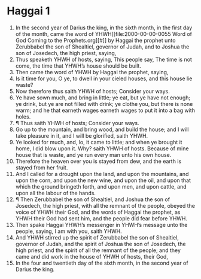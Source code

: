 ﻿# Haggai  1
1. In the second year of Darius the king, in the sixth month, in the first day of the month, came the word of YHWH[[file:2000-00-00-0055 Word of God Coming to the Prophets.org][#]] by Haggai the prophet unto Zerubbabel the son of Shealtiel, governor of Judah, and to Joshua the son of Josedech, the high priest, saying, 
2. Thus speaketh YHWH of hosts, saying, This people say, The time is not come, the time that YHWH’s house should be built. 
3. Then came the word of YHWH by Haggai the prophet, saying, 
4. Is it time for you, O ye, to dwell in your cieled houses, and this house lie waste? 
5. Now therefore thus saith YHWH of hosts; Consider your ways. 
6. Ye have sown much, and bring in little; ye eat, but ye have not enough; ye drink, but ye are not filled with drink; ye clothe you, but there is none warm; and he that earneth wages earneth wages to put it into a bag with holes. 
7. ¶ Thus saith YHWH of hosts; Consider your ways. 
8. Go up to the mountain, and bring wood, and build the house; and I will take pleasure in it, and I will be glorified, saith YHWH. 
9. Ye looked for much, and, lo, it came to little; and when ye brought it home, I did blow upon it. Why? saith YHWH of hosts. Because of mine house that is waste, and ye run every man unto his own house. 
10. Therefore the heaven over you is stayed from dew, and the earth is stayed from her fruit. 
11. And I called for a drought upon the land, and upon the mountains, and upon the corn, and upon the new wine, and upon the oil, and upon that which the ground bringeth forth, and upon men, and upon cattle, and upon all the labour of the hands. 
12. ¶ Then Zerubbabel the son of Shealtiel, and Joshua the son of Josedech, the high priest, with all the remnant of the people, obeyed the voice of YHWH their God, and the words of Haggai the prophet, as YHWH their God had sent him, and the people did fear before YHWH. 
13. Then spake Haggai YHWH’s messenger in YHWH’s message unto the people, saying, I am with you, saith YHWH. 
14. And YHWH stirred up the spirit of Zerubbabel the son of Shealtiel, governor of Judah, and the spirit of Joshua the son of Josedech, the high priest, and the spirit of all the remnant of the people; and they came and did work in the house of YHWH of hosts, their God, 
15. In the four and twentieth day of the sixth month, in the second year of Darius the king. 
